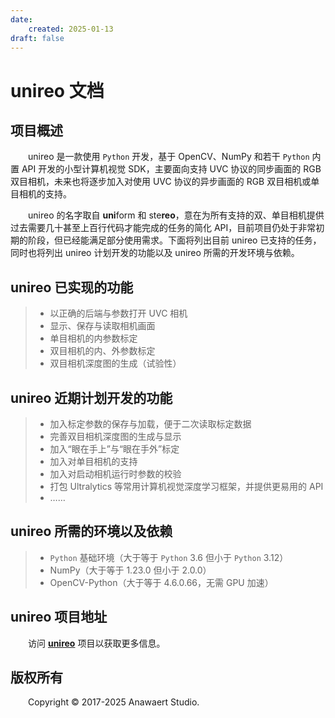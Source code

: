 ```yaml
---
date:
    created: 2025-01-13
draft: false
---
```


# unireo 文档

## 项目概述
&emsp;&emsp;unireo 是一款使用 `Python` 开发，基于 OpenCV、NumPy 和若干 `Python` 内置 API 开发的小型计算机视觉 SDK，主要面向支持 UVC 协议的同步画面的 RGB 双目相机，未来也将逐步加入对使用 UVC 协议的异步画面的 RGB 双目相机或单目相机的支持。

&emsp;&emsp;unireo 的名字取自 **uni**form 和 ste**reo**，意在为所有支持的双、单目相机提供过去需要几十甚至上百行代码才能完成的任务的简化 API，目前项目仍处于非常初期的阶段，但已经能满足部分使用需求。下面将列出目前 unireo 已支持的任务，同时也将列出 unireo 计划开发的功能以及 unireo 所需的开发环境与依赖。

## unireo 已实现的功能
> * 以正确的后端与参数打开 UVC 相机
> * 显示、保存与读取相机画面
> * 单目相机的内参数标定
> * 双目相机的内、外参数标定
> * 双目相机深度图的生成（试验性）

## unireo 近期计划开发的功能
> * 加入标定参数的保存与加载，便于二次读取标定数据
> * 完善双目相机深度图的生成与显示
> * 加入“眼在手上”与“眼在手外”标定
> * 加入对单目相机的支持
> * 加入对启动相机运行时参数的校验
> * 打包 Ultralytics 等常用计算机视觉深度学习框架，并提供更易用的 API
> * ……

## unireo 所需的环境以及依赖
> * `Python` 基础环境（大于等于 `Python` 3.6 但小于 `Python` 3.12）
> * NumPy（大于等于 1.23.0 但小于 2.0.0）
> * OpenCV-Python（大于等于 4.6.0.66，无需 GPU 加速）

## unireo 项目地址
&emsp;&emsp;访问 [**unireo**](https://github.com/Anawaert/unireo) 项目以获取更多信息。

## 版权所有
&emsp;&emsp;Copyright &copy; 2017-2025 Anawaert Studio.

